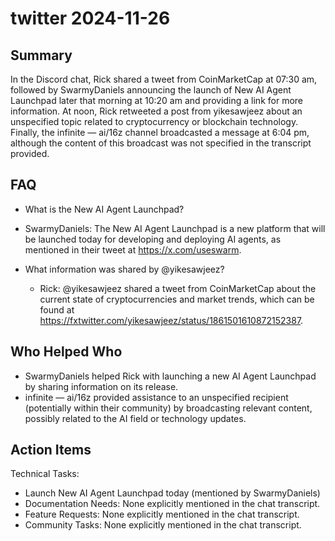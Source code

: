 # twitter 2024-11-26

## Summary

In the Discord chat, Rick shared a tweet from CoinMarketCap at 07:30 am, followed by SwarmyDaniels announcing the launch of New AI Agent Launchpad later that morning at 10:20 am and providing a link for more information. At noon, Rick retweeted a post from yikesawjeez about an unspecified topic related to cryptocurrency or blockchain technology. Finally, the infinite — ai/16z channel broadcasted a message at 6:04 pm, although the content of this broadcast was not specified in the transcript provided.

## FAQ

- What is the New AI Agent Launchpad?
- SwarmyDaniels: The New AI Agent Launchpad is a new platform that will be launched today for developing and deploying AI agents, as mentioned in their tweet at https://x.com/useswarm.

- What information was shared by @yikesawjeez?
    - Rick: @yikesawjeez shared a tweet from CoinMarketCap about the current state of cryptocurrencies and market trends, which can be found at https://fxtwitter.com/yikesawjeez/status/1861501610872152387.

## Who Helped Who

- SwarmyDaniels helped Rick with launching a new AI Agent Launchpad by sharing information on its release.
- infinite — ai/16z provided assistance to an unspecified recipient (potentially within their community) by broadcasting relevant content, possibly related to the AI field or technology updates.

## Action Items

Technical Tasks:

- Launch New AI Agent Launchpad today (mentioned by SwarmyDaniels)
- Documentation Needs: None explicitly mentioned in the chat transcript.
- Feature Requests: None explicitly mentioned in the chat transcript.
- Community Tasks: None explicitly mentioned in the chat transcript.
